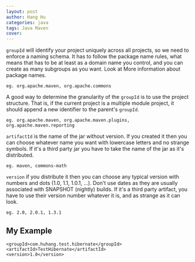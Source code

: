 ```yaml
---
layout: post
author: Hang Hu
categories: java
tags: Java Maven 
cover: 
---
```


`groupId` will identify your project uniquely across all projects, so we need to enforce a naming schema. It has to follow the package name rules, what means that has to be at least as a domain name you control, and you can create as many subgroups as you want. Look at More information about package names.  
```
eg. org.apache.maven, org.apache.commons
```
A good way to determine the granularity of the `groupId` is to use the project structure. That is, if the current project is a multiple module project, it should append a new identifier to the parent's `groupId`.
```
eg. org.apache.maven, org.apache.maven.plugins, org.apache.maven.reporting
```
`artifactId` is the name of the jar without version. If you created it then you can choose whatever name you want with lowercase letters and no strange symbols. If it's a third party jar you have to take the name of the jar as it's distributed.
```
eg. maven, commons-math
```
`version` if you distribute it then you can choose any typical version with numbers and dots (1.0, 1.1, 1.0.1, ...). Don't use dates as they are usually associated with SNAPSHOT (nightly) builds. If it's a third party artifact, you have to use their version number whatever it is, and as strange as it can look.
```
eg. 2.0, 2.0.1, 1.3.1
```
## My Example

```
<groupId>com.huhang.test.hibernate</groupId>
<artifactId>TestHibernate</artifactId>
<version>1.0</version>
```
